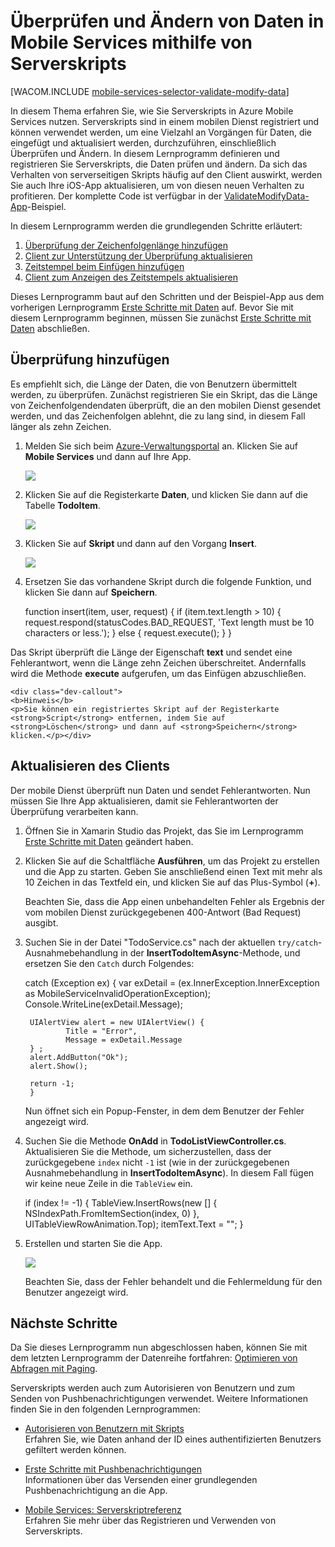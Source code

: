 ﻿<properties urlDisplayName="" pageTitle="Verwenden von Serverskripts zum Prüfen und Ändern von Daten (Xamarin iOS) | Mobile Dev Center" metaKeywords="" description="Erfahren Sie, wie Sie Daten überprüfen und ändern, die mithilfe von Serverskripts von Ihrer Xamarin iOS-App gesendet wurden." metaCanonical="" services="mobile-services" documentationCenter="Mobile" title="Validate and modify data in Mobile Services by using server scripts" authors="donnam" solutions="" manager="dwrede" editor="" />

<tags ms.service="mobile-services" ms.workload="mobile" ms.tgt_pltfrm="mobile-xamarin-ios" ms.devlang="dotnet" ms.topic="article" ms.date="09/26/2014" ms.author="donnam" />

# Überprüfen und Ändern von Daten in Mobile Services mithilfe von Serverskripts

[WACOM.INCLUDE [mobile-services-selector-validate-modify-data](../includes/mobile-services-selector-validate-modify-data.md)]

In diesem Thema erfahren Sie, wie Sie Serverskripts in Azure Mobile Services nutzen. Serverskripts sind in einem mobilen Dienst registriert und können verwendet werden, um eine Vielzahl an Vorgängen für Daten, die eingefügt und aktualisiert werden, durchzuführen, einschließlich Überprüfen und Ändern. In diesem Lernprogramm definieren und registrieren Sie Serverskripts, die Daten prüfen und ändern. Da sich das Verhalten von serverseitigen Skripts häufig auf den Client auswirkt, werden Sie auch Ihre iOS-App aktualisieren, um von diesen neuen Verhalten zu profitieren. Der komplette Code ist verfügbar in der [ValidateModifyData-App][GitHub]-Beispiel.

In diesem Lernprogramm werden die grundlegenden Schritte erläutert:

1. [Überprüfung der Zeichenfolgenlänge hinzufügen]
2. [Client zur Unterstützung der Überprüfung aktualisieren]
3. [Zeitstempel beim Einfügen hinzufügen]
4. [Client zum Anzeigen des Zeitstempels aktualisieren]

Dieses Lernprogramm baut auf den Schritten und der Beispiel-App aus dem vorherigen Lernprogramm [Erste Schritte mit Daten] auf. Bevor Sie mit diesem Lernprogramm beginnen, müssen Sie zunächst [Erste Schritte mit Daten] abschließen.  

## <a name="string-length-validation"></a>Überprüfung hinzufügen

Es empfiehlt sich, die Länge der Daten, die von Benutzern übermittelt werden, zu überprüfen. Zunächst registrieren Sie ein Skript, das die Länge von Zeichenfolgendendaten überprüft, die an den mobilen Dienst gesendet werden, und das Zeichenfolgen ablehnt, die zu lang sind, in diesem Fall länger als zehn Zeichen.

1. Melden Sie sich beim [Azure-Verwaltungsportal] an. Klicken Sie auf **Mobile Services** und dann auf Ihre App. 

	![][0]

2. Klicken Sie auf die Registerkarte **Daten**, und klicken Sie dann auf die Tabelle **TodoItem**.

   	![][1]

3. Klicken Sie auf **Skript** und dann auf den Vorgang **Insert**.

   	![][2]

4. Ersetzen Sie das vorhandene Skript durch die folgende Funktion, und klicken Sie dann auf **Speichern**.

    function insert(item, user, request) {
        if (item.text.length > 10) {
                request.respond(statusCodes.BAD_REQUEST, 'Text length must be 10 characters or less.');
            } else {
                request.execute();
            }
        }

Das Skript überprüft die Länge der Eigenschaft **text** und sendet eine Fehlerantwort, wenn die Länge zehn Zeichen überschreitet. Andernfalls wird die Methode **execute** aufgerufen, um das Einfügen abzuschließen.

    <div class="dev-callout"> 
	<b>Hinweis</b> 
	<p>Sie können ein registriertes Skript auf der Registerkarte <strong>Script</strong> entfernen, indem Sie auf <strong>Löschen</strong> und dann auf <strong>Speichern</strong> klicken.</p></div>

## <a name="update-client-validation"></a>Aktualisieren des Clients

Der mobile Dienst überprüft nun Daten und sendet Fehlerantworten. Nun müssen Sie Ihre App aktualisieren, damit sie Fehlerantworten der Überprüfung verarbeiten kann.

1. Öffnen Sie in Xamarin Studio das Projekt, das Sie im Lernprogramm [Erste Schritte mit Daten] geändert haben.

2. Klicken Sie auf die Schaltfläche **Ausführen**, um das Projekt zu erstellen und die App zu starten. Geben Sie anschließend einen Text mit mehr als 10 Zeichen in das Textfeld ein, und klicken Sie auf das Plus-Symbol (**+**).

	Beachten Sie, dass die App einen unbehandelten Fehler als Ergebnis der vom mobilen Dienst zurückgegebenen 400-Antwort (Bad Request) ausgibt.	

3. Suchen Sie in der Datei "TodoService.cs" nach der aktuellen <code>try/catch</code>-Ausnahmebehandlung in der **InsertTodoItemAsync**-Methode, und ersetzen Sie den <code>Catch</code> durch Folgendes:
    
    catch (Exception ex) {
        var exDetail = (ex.InnerException.InnerException as MobileServiceInvalidOperationException);
        Console.WriteLine(exDetail.Message);
                                
        UIAlertView alert = new UIAlertView() { 
            	Title = "Error", 
            	Message = exDetail.Message
        } ;
        alert.AddButton("Ok");
        alert.Show();

        return -1;
		}

	Nun öffnet sich ein Popup-Fenster, in dem dem Benutzer der Fehler angezeigt wird. 

4. Suchen Sie die Methode **OnAdd** in **TodoListViewController.cs**. Aktualisieren Sie die Methode, um sicherzustellen, dass der zurückgegebene <code>index</code> nicht <code>-1</code> ist (wie in der zurückgegebenen Ausnahmebehandlung in **InsertTodoItemAsync**). In diesem Fall fügen wir keine neue Zeile in die <code>TableView</code> ein.

    if (index != -1) {
        TableView.InsertRows(new [] { NSIndexPath.FromItemSection(index, 0) },
            UITableViewRowAnimation.Top);
        itemText.Text = "";
    }


5. Erstellen und starten Sie die App. 

	![][4]

	Beachten Sie, dass der Fehler behandelt und die Fehlermeldung für den Benutzer angezeigt wird.


## <a name="next-steps"> </a>Nächste Schritte

Da Sie dieses Lernprogramm nun abgeschlossen haben, können Sie mit dem letzten Lernprogramm der Datenreihe fortfahren: [Optimieren von Abfragen mit Paging].

Serverskripts werden auch zum Autorisieren von Benutzern und zum Senden von Pushbenachrichtigungen verwendet. Weitere Informationen finden Sie in den folgenden Lernprogrammen:

* [Autorisieren von Benutzern mit Skripts]
  <br/>Erfahren Sie, wie Daten anhand der ID eines authentifizierten Benutzers gefiltert werden können.

* [Erste Schritte mit Pushbenachrichtigungen] 
  <br/>Informationen über das Versenden einer grundlegenden Pushbenachrichtigung an die App.

* [Mobile Services: Serverskriptreferenz]
  <br/>Erfahren Sie mehr über das Registrieren und Verwenden von Serverskripts.

<!-- Anchors. -->
[Überprüfung der Zeichenfolgenlänge hinzufügen]: #string-length-validation
[Client zur Unterstützung der Überprüfung aktualisieren]: #update-client-validation
[Zeitstempel beim Einfügen hinzufügen]: #add-timestamp
[Client zum Anzeigen des Zeitstempels aktualisieren]: #update-client-timestamp
[Nächste Schritte]: #next-steps

<!-- Images. -->
[0]: ./media/partner-xamarin-mobile-services-ios-validate-modify-data-server-scripts/mobile-services-selection.png
[1]: ./media/partner-xamarin-mobile-services-ios-validate-modify-data-server-scripts/mobile-portal-data-tables.png
[2]: ./media/partner-xamarin-mobile-services-ios-validate-modify-data-server-scripts/mobile-insert-script-users.png

[4]: ./media/partner-xamarin-mobile-services-ios-validate-modify-data-server-scripts/mobile-quickstart-data-error-ios.png

<!-- URLs. -->
[Mobile Services: Serverskriptreferenz]: http://go.microsoft.com/fwlink/?LinkId=262293
[Erste Schritte mit Mobile Services]: /de-de/develop/mobile/tutorials/get-started-xamarin-ios
[Autorisieren von Benutzern mit Skripts]: /de-de/develop/mobile/tutorials/authorize-users-in-scripts-xamarin-ios
[Optimieren von Abfragen mit Paging]: /de-de/develop/mobile/tutorials/add-paging-to-data-xamarin-ios
[Erste Schritte mit Daten]: /de-de/develop/mobile/tutorials/get-started-with-data-xamarin-ios
[Erste Schritte mit der Authentifizierung]: /de-de/develop/mobile/tutorials/get-started-with-users-xamarin-ios
[Erste Schritte mit Pushbenachrichtigungen]: /de-de/develop/mobile/tutorials/get-started-with-push-xamarin-ios

[Verwaltungsportal]: https://manage.windowsazure.com/
[Azure-Verwaltungsportal]: https://manage.windowsazure.com/
[GitHub]: http://go.microsoft.com/fwlink/p/?LinkId=331330
